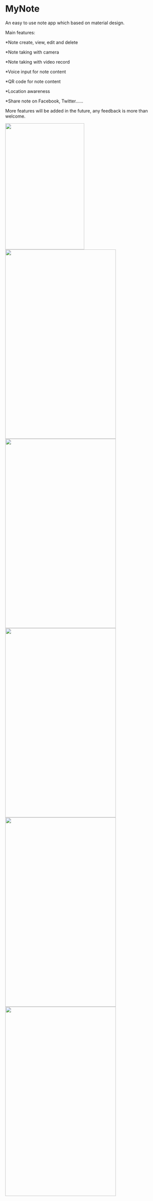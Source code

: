 # MyNote
An easy to use note app which based on material design.

Main features:

  *Note create, view, edit and delete

  *Note taking with camera

  *Note taking with video record

  *Voice input for note content

  *QR code for note content

  *Location awareness

  *Share note on Facebook, Twitter......

More features will be added in the future, any feedback is more than welcome.
<br>

<a href="url"><img src="https://cloud.githubusercontent.com/assets/11439385/11343262/1fbc81f8-9203-11e5-94c5-6dffb04576bc.png" align="left" height="400" width="250" ></a><br>
<a href="url"><img src="https://cloud.githubusercontent.com/assets/11439385/11343263/1fbc639e-9203-11e5-8135-3113d7712259.png" align="left" height="600" width="350" ></a><br>
<a href="url"><img src="https://cloud.githubusercontent.com/assets/11439385/11343261/1fbc657e-9203-11e5-8938-dab1c181bbaf.png" align="left" height="600" width="350" ></a><br>
<a href="url"><img src="https://cloud.githubusercontent.com/assets/11439385/11343265/1fbd8b02-9203-11e5-8568-8dd629de786e.png" align="left" height="600" width="350" ></a><br>
<a href="url"><img src="https://cloud.githubusercontent.com/assets/11439385/11343264/1fbcc1b8-9203-11e5-809b-0793609aab60.png" align="left" height="600" width="350" ></a><br>
<a href="url"><img src="https://cloud.githubusercontent.com/assets/11439385/11343266/1fbdb99c-9203-11e5-8c6e-38a9e10abba7.png" align="left" height="600" width="350" ></a><br>

